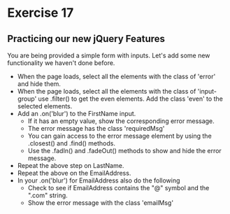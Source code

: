 # Exercise 17 

## Practicing our new jQuery Features
You are being provided a simple form with inputs.  Let's add some new functionality we haven't done before.


- When the page loads, select all the elements with the class of 'error' and hide them.
- When the page loads, select all the elements with the class of 'input-group' use .filter() to get the even elements. Add the class 'even' to the selected elements.
- Add an .on('blur') to the FirstName input.  
     - If it has an empty value, show the corresponding error message.
     - The error message has the class 'requiredMsg'
     - You can gain access to the error message element by using the .closest() and .find() methods.
     - Use the .fadIn() and .fadeOut() methods to show and hide the error message.
- Repeat the above step on LastName.
- Repeat the above on the EmailAddress.
- In your .on('blur') for EmailAddress also do the following
    - Check to see if EmailAddress contains the "@" symbol and the ".com" string.
    - Show the error message with the class 'emailMsg'
